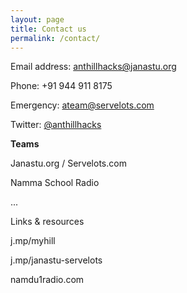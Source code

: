 ```yaml
---
layout: page
title: Contact us
permalink: /contact/
---
```


Email address: [anthillhacks@janastu.org](anthillhacks@janastu.org)

Phone: +91 944 911 8175

Emergency: ateam@servelots.com

Twitter: [@anthillhacks](twitter.com/anthillhacks)

**Teams**

Janastu.org / Servelots.com

Namma School Radio

...


Links & resources

j.mp/myhill

j.mp/janastu-servelots

namdu1radio.com
